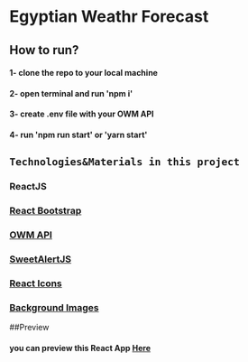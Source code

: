 # Egyptian Weathr Forecast

## How to run?

#### 1- clone the repo to your local machine

#### 2- open terminal and run 'npm i'

#### 3- create .env file with your OWM API

#### 4- run 'npm run start' or 'yarn start'

## `Technologies&Materials in this project`
### ReactJS
### [React Bootstrap](https://react-bootstrap.github.io/)
### [OWM API](https://openweathermap.org/)
### [SweetAlertJS](https://sweetalert.js.org/)
### [React Icons](https://react-icons.github.io/)
### [Background Images](https://www.freepik.com/)

##Preview
#### you can preview this React App [Here](https://egyptian-weather-forecast.netlify.app/)

